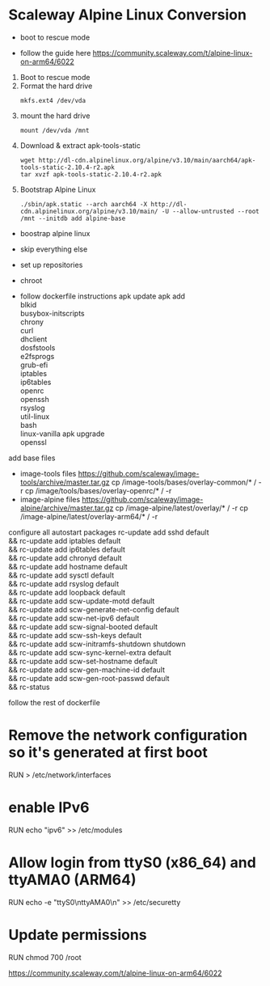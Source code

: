# Scaleway Alpine Linux Conversion
- boot to rescue mode

- follow the guide here
https://community.scaleway.com/t/alpine-linux-on-arm64/6022

1. Boot to rescue mode
2. Format the hard drive
    ```
    mkfs.ext4 /dev/vda
    ```
3. mount the hard drive
    ```
    mount /dev/vda /mnt
    ```
4. Download & extract apk-tools-static
    ```
    wget http://dl-cdn.alpinelinux.org/alpine/v3.10/main/aarch64/apk-tools-static-2.10.4-r2.apk 
    tar xvzf apk-tools-static-2.10.4-r2.apk
    ```
5. Bootstrap Alpine Linux
    ```
    ./sbin/apk.static --arch aarch64 -X http://dl-cdn.alpinelinux.org/alpine/v3.10/main/ -U --allow-untrusted --root /mnt --initdb add alpine-base
    ```
- boostrap alpine linux

- skip everything else
- set up repositories
- chroot

- follow dockerfile instructions
apk update
apk add \
  blkid \
  busybox-initscripts \
  chrony \
  curl \
  dhclient \
  dosfstools \
  e2fsprogs \
  grub-efi \
  iptables \
  ip6tables \
  openrc \
  openssh \
  rsyslog \
  util-linux \
  bash \
  linux-vanilla
apk upgrade \
  openssl
  
add base files
- image-tools files
https://github.com/scaleway/image-tools/archive/master.tar.gz
cp /image-tools/bases/overlay-common/* / -r
cp /image/tools/bases/overlay-openrc/* / -r
- image-alpine files
https://github.com/scaleway/image-alpine/archive/master.tar.gz
cp /image-alpine/latest/overlay/* / -r
cp /image-alpine/latest/overlay-arm64/* / -r

configure all autostart packages
rc-update add sshd default\
  && rc-update add iptables default \
  && rc-update add ip6tables default \
  && rc-update add chronyd default \
  && rc-update add hostname default \
  && rc-update add sysctl default \
  && rc-update add rsyslog default \
  && rc-update add loopback default \
  && rc-update add scw-update-motd default \
  && rc-update add scw-generate-net-config default \
  && rc-update add scw-net-ipv6 default \
  && rc-update add scw-signal-booted default \
  && rc-update add scw-ssh-keys default \
  && rc-update add scw-initramfs-shutdown shutdown \
  && rc-update add scw-sync-kernel-extra default \
  && rc-update add scw-set-hostname default \
  && rc-update add scw-gen-machine-id default \
  && rc-update add scw-gen-root-passwd default \
  && rc-status
  
follow the rest of dockerfile
  # Remove the network configuration so it's generated at first boot
RUN > /etc/network/interfaces

# enable IPv6

RUN echo "ipv6" >> /etc/modules

# Allow login from ttyS0 (x86_64) and ttyAMA0 (ARM64)
RUN echo -e "ttyS0\nttyAMA0\n" >> /etc/securetty

# Update permissions
RUN chmod 700 /root

https://community.scaleway.com/t/alpine-linux-on-arm64/6022